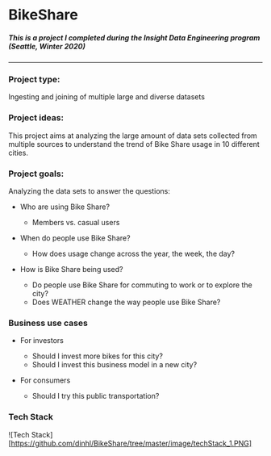 # BikeShare
##### This is a project I completed during the Insight Data Engineering program (Seattle, Winter 2020)
---
### Project type: 
Ingesting and joining of multiple large and diverse datasets

### Project ideas:
This project aims at analyzing the large amount of data sets collected from multiple sources to understand the trend of Bike Share usage in 10 different cities.

### Project goals:
Analyzing the data sets to answer the questions:

* Who are using Bike Share?
  * Members vs. casual users

* When do people use Bike Share?
  * How does usage change across the year, the week, the day?

* How is Bike Share being used?
  * Do people use Bike Share for commuting to work or to explore the city?
  * Does WEATHER change the way people use Bike Share?

### Business use cases

* For investors
  * Should I invest more bikes for this city?
  * Should I invest this business model in a new city?

* For consumers
  * Should I try this public transportation?

### Tech Stack
![Tech Stack][https://github.com/dinhl/BikeShare/tree/master/image/techStack_1.PNG]
